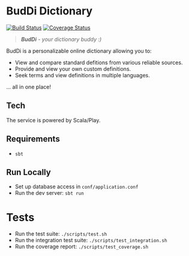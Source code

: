 # BudDi Dictionary

[![Build Status](https://travis-ci.org/ravoro/buddi-dictionary.svg?branch=master)](https://travis-ci.org/ravoro/buddi-dictionary)
[![Coverage Status](https://coveralls.io/repos/github/ravoro/buddi-dictionary/badge.svg?branch=master)](https://coveralls.io/github/ravoro/buddi-dictionary?branch=master)


> ***BudDi** - your dictionary buddy :)*


BudDi is a personalizable online dictionary allowing you to:

- View and compare standard defitions from various reliable sources.
- Provide and view your own custom definitions.
- Seek terms and view definitions in multiple languages.

... all in one place!


## Tech
The service is powered by Scala/Play.


## Requirements
- `sbt`


## Run Locally
- Set up database access in `conf/application.conf`
- Run the dev server: `sbt run`


# Tests
- Run the test suite: `./scripts/test.sh`
- Run the integration test suite: `./scripts/test_integration.sh`
- Run the coverage report: `./scripts/test_coverage.sh`
